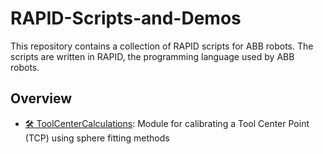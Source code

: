 # RAPID-Scripts-and-Demos
This repository contains a collection of RAPID scripts for ABB robots. The scripts are written in RAPID, the programming language used by ABB robots. 

## Overview

- [🛠️ ToolCenterCalculations](https://github.com/FLo-ABB/RAPID-Scripts-and-Demos/tree/main/ToolCenterCalculations): Module for calibrating a Tool Center Point (TCP) using sphere fitting methods